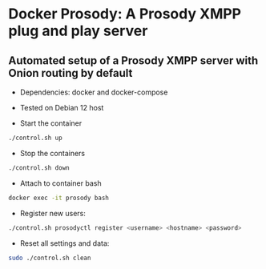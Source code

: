 # Docker Prosody: A Prosody XMPP plug and play server
## Automated setup of a Prosody XMPP server with Onion routing by default

* Dependencies: docker and docker-compose
* Tested on Debian 12 host

* Start the container
```sh
./control.sh up
```

* Stop the containers
```sh
./control.sh down
```

* Attach to container bash
```sh
docker exec -it prosody bash
```

* Register new users:
```sh
./control.sh prosodyctl register <username> <hostname> <password>
```

* Reset all settings and data:
```sh
sudo ./control.sh clean
```
